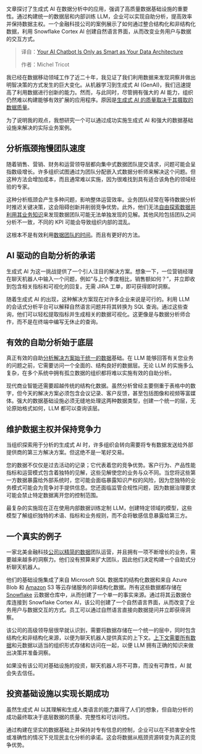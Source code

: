 <!--
title: AI聊天机器人的智能程度取决于数据架构
cover: https://cdn.thenewstack.io/media/2025/07/a04c2293-alexander-nrjwolf-q05fzii7jaa-unsplash-scaled.jpg
summary: 文章探讨了生成式 AI 在数据分析中的应用，强调了高质量数据基础设施的重要性。通过构建统一的数据层和内部训练 LLM，企业可以实现自助分析，提高效率并保持数据主权。一个金融科技公司的案例展示了如何通过整合结构化和非结构化数据，利用 Snowflake Cortex AI 创建自然语言界面，从而改变业务用户与数据的交互方式。
-->

文章探讨了生成式 AI 在数据分析中的应用，强调了高质量数据基础设施的重要性。通过构建统一的数据层和内部训练 LLM，企业可以实现自助分析，提高效率并保持数据主权。一个金融科技公司的案例展示了如何通过整合结构化和非结构化数据，利用 Snowflake Cortex AI 创建自然语言界面，从而改变业务用户与数据的交互方式。

> 译自：[Your AI Chatbot Is Only as Smart as Your Data Architecture](https://thenewstack.io/your-ai-chatbot-is-only-as-smart-as-your-data-architecture/)
> 
> 作者：Michel Tricot

我已经在数据移动领域工作了近二十年，我见证了我们利用数据来发现洞察并做出明智决策的方式发生的巨大变化。从机器学习到生成式 AI (GenAI)，我们迅速提高了利用数据进行创新的能力。然而，与此同时，尽管拥有强大的 AI 能力，组织仍然难以构建能够有效扩展的应用程序。原因是[生成式 AI 的质量取决于其摄取的数据质量](https://thenewstack.io/kumo-surfaces-structured-data-patterns-generative-ai-misses/)。

为了说明我的观点，我想研究一个可以通过成功实施生成式 AI 和强大的数据基础设施来解决的实际业务案例。

## **分析瓶颈拖慢团队速度**

随着销售、营销、财务和运营领导层都向集中式数据团队提交请求，问题可能会呈指数级增长。许多组织试图通过为团队分配嵌入式数据分析师来解决这个问题。但这种方法会增加成本，而且通常难以实施，因为很难找到具有适合该角色的领域经验的专家。

这种分析瓶颈会产生多种问题，影响整体运营效率。业务团队经常在等待数据分析时推迟关键决策，这会阻碍创新并削弱竞争优势。此外，他们无法[自由探索数据并利用其业务知识](https://thenewstack.io/better-llm-integration-with-content-centric-knowledge-graphs/)来发现数据团队可能无法单独发现的见解。其他风险包括团队之间分析不一致，不同的 KPI 可能会导致组织内部的混乱。

这根本不是有效利用[数据团队的时间](https://thenewstack.io/data-modeling-part-2-method-for-time-series-databases/)。而且有更好的方法。

## **AI 驱动的自助分析的承诺**

生成式 AI 为这一挑战提供了一个引人注目的解决方案。想象一下，一位营销经理在聊天机器人中输入一个问题，例如“与上个季度相比，销售额如何？”，并立即收到包含相关指标和可视化的回复。无需 JIRA 工单，即可获得即时洞察。

随着生成式 AI 的出现，这种解决方案现在对许多企业来说是可行的。利用 LLM 的会话式分析平台可以解释自然语言问题并将其转换为 SQL 查询。通过这些查询，他们可以轻松提取指标并生成相关的数据可视化。这更像是与数据分析师合作，而不是在终端中编写无休止的查询。

## **有效的自助分析始于底层**

真正有效的自助[分析解决方案始于统一的数据](https://thenewstack.io/qa-snowflake-analytics-chief-on-centralizing-data-for-ai/)基础。在 LLM 能够回答有关您业务的问题之前，它需要访问一个全面的、结构良好的数据层。无论 LLM 的实施多么复杂，在多个系统中拥有孤立数据的组织都将难以实施有效的自助分析。

现代商业智能还需要超越传统的结构化数据。虽然分析曾经主要侧重于表格中的数字，但今天的解决方案必须包含会议记录、客户反馈，甚至包括图像和视频等富媒体。强大的数据基础设施必须无缝地处理这两种数据类型，创建一个统一的层，无论原始格式如何，LLM 都可以查询该层。

## **维护数据主权并保持竞争力**

当组织探索用于分析的生成式 AI 时，许多组织会转向需要将专有数据发送给外部提供商的第三方解决方案。但这绝不是一笔好交易。

您的数据不仅仅是过去活动的记录；它代表着您的竞争优势。客户行为、产品性能指标和运营模式包含着独特的见解，这些见解使您的业务与众不同。当您将这些第一方数据暴露给外部系统时，您可能会面临暴露知识产权的风险，因为您独特的业务模式可能会为竞争对手提供信息。您还面临监管合规性问题，因为数据治理要求可能会禁止特定数据离开您的控制范围。

最复杂的实施现在正在使用内部数据训练定制 LLM，创建特定领域的模型，这些模型了解组织独特的术语、指标和业务规则，而不会将敏感信息暴露给第三方。

## **一个真实的例子**

一家北美金融科技[公司以精简的数据](https://thenewstack.io/can-companies-really-self-host-at-scale/)团队运营，并且拥有一项不断增长的业务，需要越来越多的洞察力。他们没有预算来扩大团队，因此他们决定构建一个自助式分析聊天机器人。

他们的基础设施集成了来自 Microsoft SQL 数据库的结构化数据和来自 Azure Blob 和 [Amazon](https://aws.amazon.com/?utm_content=inline+mention) S3 等云存储服务的非结构化数据。所有这些数据都存储在 [Snowflake](https://www.snowflake.com/?utm_content=inline+mention) 云数据仓库中，从而创建了一个单一的事实来源。通过将其云数据仓库连接到 Snowflake Cortex AI，该公司创建了一个自然语言界面，从而改变了业务用户与数据交互的方式。员工可以通过自然语言直接向数据提问并立即获得洞察。

该公司的高级领导层很早就认识到，需要将数据存储在一个统一的层中，同时包含结构化和非结构化来源，以便为聊天机器人提供真实的上下文。[上下文需要所有数据](https://thenewstack.io/is-model-context-protocol-the-new-api/)和元数据以适当的组织形式存储和访问在一起，以便 LLM 拥有正确的知识来做出决策并准备洞察。

如果没有该公司对基础设施的投资，聊天机器人将不可靠，而没有可靠性，AI 就会失去信任。

## **投资基础设施以实现长期成功**

虽然生成式 AI 以其理解和生成人类语言的能力赢得了人们的想象，但自助分析的成功最终取决于底层数据的质量、完整性和可访问性。

通过构建在坚实的数据基础上并保持对专有信息的控制，企业可以在不损害安全性或准确性的情况下兑现民主化分析的承诺。这会将数据从瓶颈资源转变为真正的竞争优势。